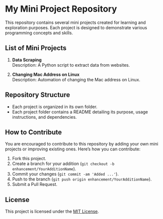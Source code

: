 # My Mini Project Repository

This repository contains several mini projects created for learning and exploration purposes. Each project is designed to demonstrate various programming concepts and skills.

## List of Mini Projects

1. **Data Scraping**  
   Description: A Python script to extract data from websites.

2. **Changing Mac Address on Linux**  
   Description: Automation of changing the Mac address on Linux.

## Repository Structure

- Each project is organized in its own folder.
- Each project folder contains a README detailing its purpose, usage instructions, and dependencies.

## How to Contribute

You are encouraged to contribute to this repository by adding your own mini projects or improving existing ones. Here’s how you can contribute:

1. Fork this project.
2. Create a branch for your addition (`git checkout -b enhancement/YourAdditionName`).
3. Commit your changes (`git commit -am 'Added ...'`).
4. Push to the branch (`git push origin enhancement/YourAdditionName`).
5. Submit a Pull Request.

## License

This project is licensed under the [MIT License](LICENSE).
